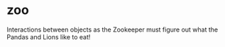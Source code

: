 # zoo

Interactions between objects as the Zookeeper must figure out what the Pandas and Lions like to eat!
